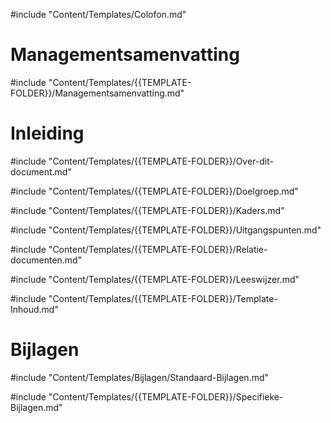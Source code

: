 #include "Content/Templates/Colofon.md"

# Managementsamenvatting

#include "Content/Templates/{{TEMPLATE-FOLDER}}/Managementsamenvatting.md"

# Inleiding

#include "Content/Templates/{{TEMPLATE-FOLDER}}/Over-dit-document.md"

#include "Content/Templates/{{TEMPLATE-FOLDER}}/Doelgroep.md"

#include "Content/Templates/{{TEMPLATE-FOLDER}}/Kaders.md"

#include "Content/Templates/{{TEMPLATE-FOLDER}}/Uitgangspunten.md"

#include "Content/Templates/{{TEMPLATE-FOLDER}}/Relatie-documenten.md"

#include "Content/Templates/{{TEMPLATE-FOLDER}}/Leeswijzer.md"

#include "Content/Templates/{{TEMPLATE-FOLDER}}/Template-Inhoud.md"

# Bijlagen

#include "Content/Templates/Bijlagen/Standaard-Bijlagen.md"

#include "Content/Templates/{{TEMPLATE-FOLDER}}/Specifieke-Bijlagen.md"
